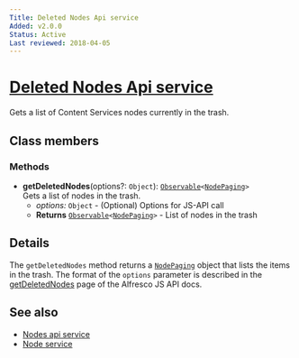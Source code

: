 ```yaml
---
Title: Deleted Nodes Api service
Added: v2.0.0
Status: Active
Last reviewed: 2018-04-05
---
```


# [Deleted Nodes Api service](../../../lib/core/services/deleted-nodes-api.service.ts "Defined in deleted-nodes-api.service.ts")

Gets a list of Content Services nodes currently in the trash.

## Class members

### Methods

-   **getDeletedNodes**(options?: `Object`): [`Observable`](http://reactivex.io/documentation/observable.html)`<`[`NodePaging`](https://github.com/Alfresco/alfresco-js-api/blob/develop/src/api/content-rest-api/docs/NodePaging.md)`>`<br/>
    Gets a list of nodes in the trash.
    -   _options:_ `Object`  - (Optional) Options for JS-API call
    -   **Returns** [`Observable`](http://reactivex.io/documentation/observable.html)`<`[`NodePaging`](https://github.com/Alfresco/alfresco-js-api/blob/develop/src/api/content-rest-api/docs/NodePaging.md)`>` - List of nodes in the trash

## Details

The `getDeletedNodes` method returns a [`NodePaging`](https://github.com/Alfresco/alfresco-js-api/blob/develop/src/api/content-rest-api/docs/NodePaging.md) object that lists
the items in the trash. The format of the `options` parameter is
described in the [getDeletedNodes](https://github.com/Alfresco/alfresco-js-api/blob/master/src/alfresco-core-rest-api/docs/NodesApi.md#getDeletedNodes)
page of the Alfresco JS API docs.

## See also

-   [Nodes api service](nodes-api.service.md)
-   [Node service](node.service.md)
